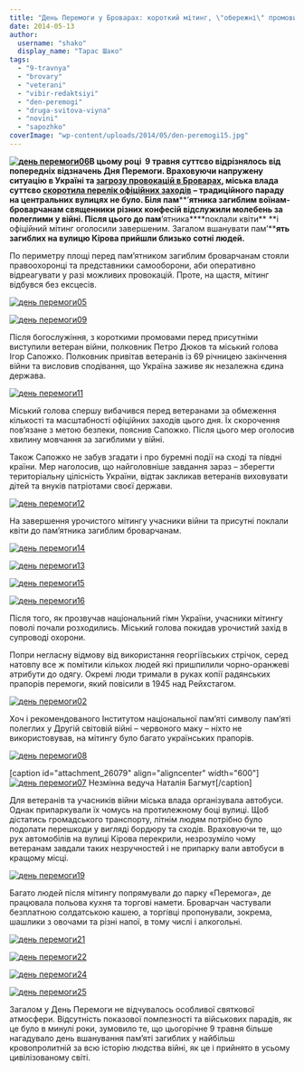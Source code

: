 ```yaml
---
title: "День Перемоги у Броварах: короткий мітинг, \"обережні\" промови та польова кухня в парку"
date: 2014-05-13
author: 
  username: "shako"
  display_name: "Тарас Шако"
tags: 
  - "9-travnya"
  - "brovary"
  - "veterani"
  - "vibir-redaktsiyi"
  - "den-peremogi"
  - "druga-svitova-viyna"
  - "novini"
  - "sapozhko"
coverImage: "wp-content/uploads/2014/05/den-peremogi15.jpg"
---
```


**[![день перемоги06](https://mpz.brovary.org/wp-content/uploads/2014/05/den-peremogi06.jpg)](https://mpz.brovary.org/wp-content/uploads/2014/05/den-peremogi06.jpg)В цьому році  9 травня суттєво відрізнялось від попередніх відзначень Дня Перемоги. Враховуючи напружену ситуацію в Україні та [загрозу провокацій в Броварах](https://mpz.brovary.org/narodna-rada-zasteregla-vladu-brovariv-vid-mozhlivih-provokatsiy-9-go-travnya/), міська влада суттєво [скоротила перелік офіційних заходів](https://mpz.brovary.org/9-travnya-u-brovarah-obmezhatsya-vshanuvannyam-pam-yati-zagiblih/) – традиційного параду на центральних вулицях не було. Біля пам****’****ятника загиблим воїнам-броварчанам священники різних конфесій відслужили молебень за полеглими у війні. Після цього до пам****’ятника****поклали квіти** **і офіційний мітинг оголосили завершеним. Загалом вшанувати пам’****ять загиблих на вулицю Кірова прийшли близько сотні людей.**

По периметру площі перед пам’ятником загиблим броварчанам стояли правоохоронці та представники самооборони, аби оперативно відреагувати у разі можливих провокацій. Проте, на щастя, мітинг відбувся без ексцесів.

[![день перемоги05](https://mpz.brovary.org/wp-content/uploads/2014/05/den-peremogi05.jpg)](https://mpz.brovary.org/wp-content/uploads/2014/05/den-peremogi05.jpg)

[![день перемоги09](https://mpz.brovary.org/wp-content/uploads/2014/05/den-peremogi09.jpg)](https://mpz.brovary.org/wp-content/uploads/2014/05/den-peremogi09.jpg)

Після богослужіння, з короткими промовами перед присутніми виступили ветеран війни, полковник Петро Дюков та міський голова Ігор Сапожко. Полковник привітав ветеранів із 69 річницею закінчення війни та висловив сподівання, що Україна заживе як незалежна єдина держава.

[![день перемоги11](https://mpz.brovary.org/wp-content/uploads/2014/05/den-peremogi11.jpg)](https://mpz.brovary.org/wp-content/uploads/2014/05/den-peremogi11.jpg)

Міський голова спершу вибачився перед ветеранами за обмеження кількості та масштабності офіційних заходів цього дня. Їх скорочення пов’язане з метою безпеки, пояснив Сапожко. Після цього мер оголосив хвилину мовчання за загиблими у війні.

Також Сапожко не забув згадати і про буремні події на сході та півдні країни. Мер наголосив, що найголовніше завдання зараз – зберегти територіальну цілісність України, відтак закликав ветеранів виховувати дітей та внуків патріотами своєї держави.

[![день перемоги12](https://mpz.brovary.org/wp-content/uploads/2014/05/den-peremogi12.jpg)](https://mpz.brovary.org/wp-content/uploads/2014/05/den-peremogi12.jpg)

На завершення урочистого мітингу учасники війни та присутні поклали квіти до пам’ятника загиблим броварчанам.

[![день перемоги14](https://mpz.brovary.org/wp-content/uploads/2014/05/den-peremogi14.jpg)](https://mpz.brovary.org/wp-content/uploads/2014/05/den-peremogi14.jpg)

[![день перемоги13](https://mpz.brovary.org/wp-content/uploads/2014/05/den-peremogi13.jpg)](https://mpz.brovary.org/wp-content/uploads/2014/05/den-peremogi13.jpg)

[![день перемоги15](https://mpz.brovary.org/wp-content/uploads/2014/05/den-peremogi15.jpg)](https://mpz.brovary.org/wp-content/uploads/2014/05/den-peremogi15.jpg)

[![день перемоги16](https://mpz.brovary.org/wp-content/uploads/2014/05/den-peremogi16.jpg)](https://mpz.brovary.org/wp-content/uploads/2014/05/den-peremogi16.jpg)

Після того, як прозвучав національний гімн України, учасники мітингу поволі почали розходились. Міський голова покидав урочистий захід в супроводі охорони.

Попри негласну відмову від використання георгіївських стрічок, серед натовпу все ж помітили кількох людей які пришпилили чорно-оранжеві атрибути до одягу. Окремі люди тримали в руках копії радянських прапорів перемоги, який повісили в 1945 над Рейхстагом.

[![день перемоги02](https://mpz.brovary.org/wp-content/uploads/2014/05/den-peremogi02.jpg)](https://mpz.brovary.org/wp-content/uploads/2014/05/den-peremogi02.jpg)

Хоч і рекомендованого Інститутом національної пам’яті символу пам’яті полеглих у Другій світовій війні – червоного маку – ніхто не використовував, на мітингу було багато українських прапорів.

[![день перемоги08](https://mpz.brovary.org/wp-content/uploads/2014/05/den-peremogi08.jpg)](https://mpz.brovary.org/wp-content/uploads/2014/05/den-peremogi08.jpg)

\[caption id="attachment\_26079" align="aligncenter" width="600"\][![день перемоги07](https://mpz.brovary.org/wp-content/uploads/2014/05/den-peremogi07.jpg)](https://mpz.brovary.org/wp-content/uploads/2014/05/den-peremogi07.jpg) Незмінна ведуча Наталія Багмут\[/caption\]

Для ветеранів та учасників війни міська влада організувала автобуси. Однак припаркували їх чомусь на протилежному боці вулиці. Щоб дістатись громадського транспорту, літнім людям потрібно було подолати перешкоди у вигляді бордюру та сходів. Враховуючи те, що рух автомобілів на вулиці Кірова перекрили, незрозуміло чому ветеранам завдали таких незручностей і не припарку вали автобуси в кращому місці.

[![день перемоги19](https://mpz.brovary.org/wp-content/uploads/2014/05/den-peremogi19.jpg)](https://mpz.brovary.org/wp-content/uploads/2014/05/den-peremogi19.jpg)

Багато людей після мітингу попрямували до парку «Перемога», де працювала польова кухня та торгові намети. Броварчан частували безплатною солдатською кашею, а торгівці пропонували, зокрема, шашлики з овочами та різні напої, в тому числі і алкогольні.

[![день перемоги21](https://mpz.brovary.org/wp-content/uploads/2014/05/den-peremogi21.jpg)](https://mpz.brovary.org/wp-content/uploads/2014/05/den-peremogi21.jpg)

[![день перемоги22](https://mpz.brovary.org/wp-content/uploads/2014/05/den-peremogi22.jpg)](https://mpz.brovary.org/wp-content/uploads/2014/05/den-peremogi22.jpg)

[![день перемоги24](https://mpz.brovary.org/wp-content/uploads/2014/05/den-peremogi24.jpg)](https://mpz.brovary.org/wp-content/uploads/2014/05/den-peremogi24.jpg)

[![день перемоги25](https://mpz.brovary.org/wp-content/uploads/2014/05/den-peremogi25.jpg)](https://mpz.brovary.org/wp-content/uploads/2014/05/den-peremogi25.jpg)

Загалом у День Перемоги не відчувалось особливої святкової атмосфери. Відсутність показової помпезності та військових парадів, як це було в минулі роки, зумовило те, що цьогорічне 9 травня більше нагадувало день вшанування пам’яті загиблих у найбільш кровопролитній за всю історію людства війні, як це і прийнято в усьому цивілізованому світі.
